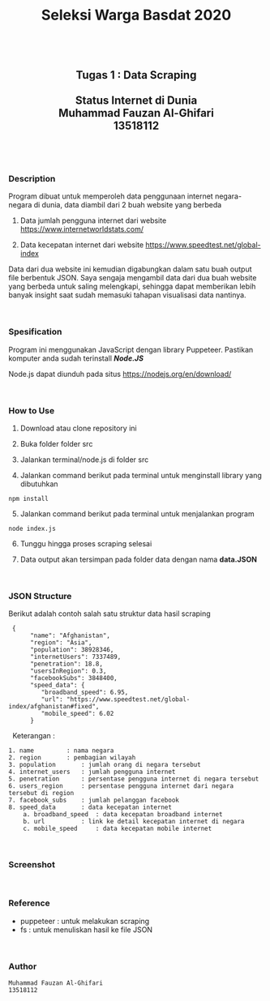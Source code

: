 <h1 align="center">
  <br>
  Seleksi Warga Basdat 2020
  <br>
  <br>
</h1>

<h2 align="center">
  <br>
  Tugas 1 : Data Scraping
  <br>
  <br>
  Status Internet di Dunia
  <br>
  Muhammad Fauzan Al-Ghifari
  <br>
  13518112
  <br>
  <br>
</h2>

&nbsp;
### Description

Program dibuat untuk memperoleh data penggunaan internet negara-negara di dunia, data diambil dari 2 buah website yang berbeda

1. Data jumlah pengguna internet dari website https://www.internetworldstats.com/

2. Data kecepatan internet dari website https://www.speedtest.net/global-index

Data dari dua website ini kemudian digabungkan dalam satu buah output file berbentuk JSON. Saya sengaja mengambil data dari dua buah website yang berbeda untuk saling melengkapi, sehingga dapat memberikan lebih banyak insight saat sudah memasuki tahapan visualisasi data nantinya.


&nbsp;
### Spesification

Program ini menggunakan JavaScript dengan library Puppeteer. Pastikan komputer anda sudah terinstall ___Node.JS___

Node.js dapat diunduh pada situs https://nodejs.org/en/download/


&nbsp;
### How to Use

1. Download atau clone repository ini

2. Buka folder folder src

3. Jalankan terminal/node.js di folder src

4. Jalankan command berikut pada terminal untuk menginstall library yang dibutuhkan
```
npm install
```
5. Jalankan command berikut pada terminal untuk menjalankan program
```
node index.js
```
6. Tunggu hingga proses scraping selesai

7. Data output akan tersimpan pada folder data dengan nama __data.JSON__


&nbsp;
### JSON Structure
Berikut adalah contoh salah satu struktur data hasil scraping
```
 {
      "name": "Afghanistan",
      "region": "Asia",
      "population": 38928346,
      "internetUsers": 7337489,
      "penetration": 18.8,
      "usersInRegion": 0.3,
      "facebookSubs": 3848400,
      "speed_data": {
         "broadband_speed": 6.95,
         "url": "https://www.speedtest.net/global-index/afghanistan#fixed",
         "mobile_speed": 6.02
      }
```
&nbsp;
Keterangan :
```
1. name			: nama negara
2. region		: pembagian wilayah
3. population		: jumlah orang di negara tersebut
4. internet_users	: jumlah pengguna internet
5. penetration		: persentase pengguna internet di negara tersebut
6. users_region		: persentase pengguna internet dari negara tersebut di region
7. facebook_subs	: jumlah pelanggan facebook
8. speed_data		: data kecepatan internet
	a. broadband_speed	: data kecepatan broadband internet
	b. url			: link ke detail kecepatan internet di negara
	c. mobile_speed		: data kecepatan mobile internet
```

&nbsp;
### Screenshot

&nbsp;
### Reference
* puppeteer : untuk melakukan scraping
* fs : untuk menuliskan hasil ke file JSON

&nbsp;
### Author
```
Muhammad Fauzan Al-Ghifari
13518112
```
